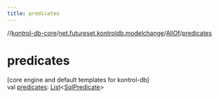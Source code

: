 ```yaml
---
title: predicates
---
```

//[kontrol-db-core](../../../index.html)/[net.futureset.kontroldb.modelchange](../index.html)/[AllOf](index.html)/[predicates](predicates.html)



# predicates



[core engine and default templates for kontrol-db]\
val [predicates](predicates.html): [List](https://kotlinlang.org/api/latest/jvm/stdlib/kotlin.collections/-list/index.html)&lt;[SqlPredicate](../-sql-predicate/index.html)&gt;




